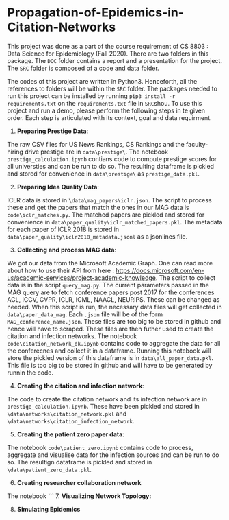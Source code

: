 # Propagation-of-Epidemics-in-Citation-Networks

This project was done as a part of the course requirement of CS 8803 : Data Science for Epidemiology (Fall 2020).
There are two folders in this package. The ```DOC``` folder contains a report and a presentation for the  project. The ```SRC``` folder is composed of a code and data folder. 

The codes of this project are written in Python3. Henceforth, all the references to folders will be within the ```SRC``` folder. The packages needed to run this project can be installed by running ```pip3 install -r requirements.txt``` on the ```requirements.txt``` file in ```SRC```shou. To use this project and run a demo, please perform the following steps in te given order. Each step is articulated with its context, goal
and data requirment. 

1. **Preparing Prestige Data**: 

The raw CSV files for US News Rankings, CS Rankings and the faculty-hiring drive prestige are in ```data\prestige\```. The notebook ```prestige_calculation.ipynb``` contians code to compute prestige scores for all universties and can be run to do so. The resulting dataframe is pickled and stored for convenience in ```data\prestige\``` as ```prestige_data.pkl```. 

2. **Preparing Idea Quality Data**:

ICLR data is stored in ```\data\mag_papers\iclr.json```. The script to process these and get the papers that match the ones in our MAG data is ```code\iclr_matches.py```. The matched papers are pickled and stored for convenience in ```data\paper_quality\iclr_matched_papers.pkl```. The metadata for each paper of ICLR 2018 is stored in ```data\paper_quality\iclr2018_metadata.jsonl``` as a jsonlines file.

3. **Collecting and process MAG data**: 

We got our data from the Microsoft Academic Graph. One can read more about how to use their API from here : https://docs.microsoft.com/en-us/academic-services/project-academic-knowledge. The script to collect data is in the script ```query_mag.py```. The current parameters passed in the MAG query are to fetch conference papers post 2017 for the conferences ACL, ICCV, CVPR, ICLR, ICML, NAACL, NEURIPS. These can be changed as needed. When this script is run, the necessary data files will get collected in ```data\paper_data_mag```. Each ```.json``` file will be of the form ```MAG_conference_name.json```. These files are too big to be stored in github and hence will have to scraped. These files are then futher used to create the citation and infection networks. The notebook ```code\citation_network_dk.ipynb``` contains code to aggregate the data for all the conferecnes and collect it in a dataframe. Running this notebook will store the pickled version of this dataframe is in ```data\all_paper_data.pkl```. This file is too big to be stored in github and will have to be generated by runnin the code. 

4. **Creating the citation and infection network**:

The code to create the citation network and its infection network are in ```prestige_calculation.ipynb```. These have been pickled and stored in ```\data\networks\citation_network.pkl``` and ```\data\networks\citation_infection_network```. 
 
5. **Creating the patient zero paper data**:

The notebook ```code\patient_zero.ipynb``` contains code to process, aggregate and  visualise data for the infection sources and can be run to do so. The resultign dataframe is pickled and stored in ```\data\patient_zero_data.pkl```.

6. **Creating researcher collaboration network**

The notebook ```
7. **Visualizing Network Topology:**



8. **Simulating Epidemics**
